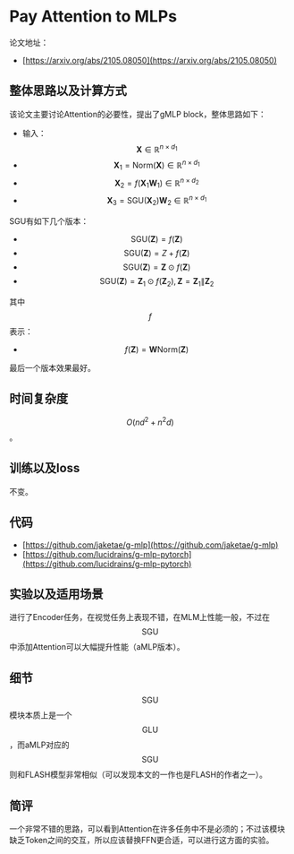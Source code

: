 # Pay Attention to MLPs

论文地址：

- [https://arxiv.org/abs/2105.08050](https://arxiv.org/abs/2105.08050)



## 整体思路以及计算方式

该论文主要讨论Attention的必要性，提出了gMLP block，整体思路如下：

- 输入：$$\mathbf X \in \mathbb R^{n\times d_1}$$
- $$\mathbf X_1= \mathrm{Norm}(\mathbf X)\in \mathbb R^{n\times d_1}$$
- $$\mathbf X_2=f(\mathbf X_1\mathbf  W_1) \in \mathbb R^{n\times d_2}$$
- $$\mathbf X_3= \mathrm{SGU}(\mathbf X_2)\mathbf W_2 \in \mathbb R^{n\times d_1}$$

SGU有如下几个版本：

- $$\mathrm{SGU}(\mathbf Z)=f(\mathbf Z)$$
- $$\mathrm{SGU}(\mathbf Z)=Z+f(\mathbf Z)$$
- $$\mathrm{SGU}(\mathbf Z)=\mathbf Z\odot f(\mathbf Z)$$
- $$\mathrm{SGU}(\mathbf Z)=\mathbf Z_1\odot f(\mathbf Z_2 ),\mathbf Z=\mathbf Z_{1} \| \mathbf Z_{2}$$

其中$$f$$表示：

- $$f(\mathbf Z)=\mathbf W\mathrm{Norm}(\mathbf Z) $$

最后一个版本效果最好。



## 时间复杂度

$$O(nd^2+n^2 d)$$。



## 训练以及loss

不变。



## 代码

- [https://github.com/jaketae/g-mlp](https://github.com/jaketae/g-mlp)
- [https://github.com/lucidrains/g-mlp-pytorch](https://github.com/lucidrains/g-mlp-pytorch)



## 实验以及适用场景

进行了Encoder任务，在视觉任务上表现不错，在MLM上性能一般，不过在$$\mathrm {SGU}$$中添加Attention可以大幅提升性能（aMLP版本）。



## 细节

$$\mathrm {SGU}$$模块本质上是一个$$\mathrm{GLU}$$，而aMLP对应的$$\mathrm {SGU}$$则和FLASH模型非常相似（可以发现本文的一作也是FLASH的作者之一）。



## 简评

一个非常不错的思路，可以看到Attention在许多任务中不是必须的；不过该模块缺乏Token之间的交互，所以应该替换FFN更合适，可以进行这方面的实验。